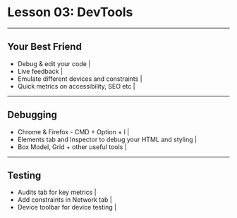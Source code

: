 # Lesson 03: DevTools

---

## Your Best Friend

- Debug & edit your code |
- Live feedback |
- Emulate different devices and constraints |
- Quick metrics on accessibility, SEO etc |

---

## Debugging

- Chrome & Firefox - CMD + Option + I |
- Elements tab and Inspector to debug your HTML and styling |
- Box Model, Grid + other useful tools |

---

## Testing

- Audits tab for key metrics |
- Add constraints in Network tab |
- Device toolbar for device testing |
